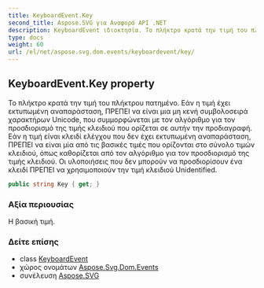 ```yaml
---
title: KeyboardEvent.Key
second_title: Aspose.SVG για Αναφορά API .NET
description: KeyboardEvent ιδιοκτησία. Το πλήκτρο κρατά την τιμή του πλήκτρου πατημένο. Εάν η τιμή έχει εκτυπωμένη αναπαράσταση ΠΡΕΠΕΙ να είναι μια μη κενή συμβολοσειρά χαρακτήρων Unicode που συμμορφώνεται με τον αλγόριθμο για τον προσδιορισμό της τιμής κλειδιού που ορίζεται σε αυτήν την προδιαγραφή. Εάν η τιμή είναι κλειδί ελέγχου που δεν έχει εκτυπωμένη αναπαράσταση ΠΡΕΠΕΙ να είναι μία από τις βασικές τιμές που ορίζονται στο σύνολο τιμών κλειδιού όπως καθορίζεται από τον αλγόριθμο για τον προσδιορισμό της τιμής κλειδιού. Οι υλοποιήσεις που δεν μπορούν να προσδιορίσουν ένα κλειδί ΠΡΕΠΕΙ να χρησιμοποιούν την τιμή κλειδιού Unidentified.
type: docs
weight: 60
url: /el/net/aspose.svg.dom.events/keyboardevent/key/
---
```

## KeyboardEvent.Key property

Το πλήκτρο κρατά την τιμή του πλήκτρου πατημένο. Εάν η τιμή έχει εκτυπωμένη αναπαράσταση, ΠΡΕΠΕΙ να είναι μια μη κενή συμβολοσειρά χαρακτήρων Unicode, που συμμορφώνεται με τον αλγόριθμο για τον προσδιορισμό της τιμής κλειδιού που ορίζεται σε αυτήν την προδιαγραφή. Εάν η τιμή είναι κλειδί ελέγχου που δεν έχει εκτυπωμένη αναπαράσταση, ΠΡΕΠΕΙ να είναι μία από τις βασικές τιμές που ορίζονται στο σύνολο τιμών κλειδιού, όπως καθορίζεται από τον αλγόριθμο για τον προσδιορισμό της τιμής κλειδιού. Οι υλοποιήσεις που δεν μπορούν να προσδιορίσουν ένα κλειδί ΠΡΕΠΕΙ να χρησιμοποιούν την τιμή κλειδιού Unidentified.

```csharp
public string Key { get; }
```

### Αξία περιουσίας

Η βασική τιμή.

### Δείτε επίσης

* class [KeyboardEvent](../)
* χώρος ονομάτων [Aspose.Svg.Dom.Events](../../keyboardevent/)
* συνέλευση [Aspose.SVG](../../../)


